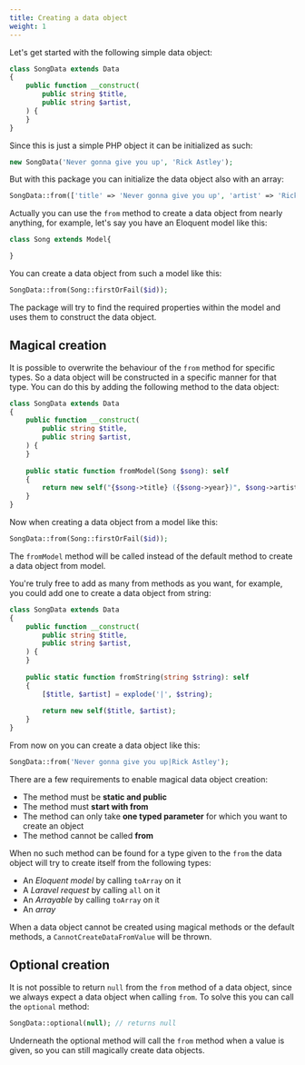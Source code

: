 ```yaml
---
title: Creating a data object
weight: 1
---
```


Let's get started with the following simple data object:

```php
class SongData extends Data
{
    public function __construct(
        public string $title,
        public string $artist,
    ) {
    }
}
```

Since this is just a simple PHP object it can be initialized as such:

```php
new SongData('Never gonna give you up', 'Rick Astley');
```

But with this package you can initialize the data object also with an array:

```php
SongData::from(['title' => 'Never gonna give you up', 'artist' => 'Rick Astley']);
```

Actually you can use the `from` method to create a data object from nearly anything, for example, let's say you have an Eloquent model like this:

```php
class Song extends Model{

}
```

You can create a data object from such a model like this:

```php
SongData::from(Song::firstOrFail($id));
```

The package will try to find the required properties within the model and uses them to construct the data object.

## Magical creation

It is possible to overwrite the behaviour of the `from` method for specific types. So a data object will be constructed in a specific manner for that type. You can do this by adding the following method to the data object:

```php
class SongData extends Data
{
    public function __construct(
        public string $title,
        public string $artist,
    ) {
    }
    
    public static function fromModel(Song $song): self
    {
        return new self("{$song->title} ({$song->year})", $song->artist);
    }
}
```

Now when creating a data object from a model like this:

```php
SongData::from(Song::firstOrFail($id));
```

The `fromModel` method will be called instead of the default method to create a data object from model.

You're truly free to add as many from methods as you want, for example, you could add one to create a data object from string:

```php
class SongData extends Data
{
    public function __construct(
        public string $title,
        public string $artist,
    ) {
    }
    
    public static function fromString(string $string): self
    {
        [$title, $artist] = explode('|', $string);
    
        return new self($title, $artist);
    }
}
```

From now on you can create a data object like this:

```php
SongData::from('Never gonna give you up|Rick Astley');
```

There are a few requirements to enable magical data object creation:

- The method must be **static and public**
- The method must **start with from**
- The method can only take **one typed parameter** for which you want to create an object
- The method cannot be called **from**

When no such method can be found for a type given to the `from` the data object will try to create itself from the following types:

- An *Eloquent model* by calling `toArray` on it
- A *Laravel request* by calling `all` on it
- An *Arrayable* by calling `toArray` on it
- An *array*

When a data object cannot be created using magical methods or the default methods, a `CannotCreateDataFromValue` will be thrown.

## Optional creation

It is not possible to return `null` from the `from` method of a data object, since we always expect a data object when calling `from`. To solve this you can call the `optional` method:

```php
SongData::optional(null); // returns null
```

Underneath the optional method will call the `from` method when a value is given, so you can still magically create data objects.

